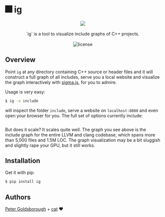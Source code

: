 # :fireworks: ig

<p align="center">
  <img src="extra/graph.gif">
  <br><br>
  `ig` is a tool to visualize include graphs of C++ projects.
  <br><br>
  <img alt="license" src="https://img.shields.io/github/license/mashape/apistatus.svg"/>
</p>

## Overview

Point `ig` at any directory containing C++ source or header files and it will
construct a full graph of all includes, serve you a local website and visualize
the graph interactively with [sigma.js](http://sigmajs.org), for you to admire.

Usage is very easy:

```sh
$ ig -o include
```

will inspect the folder `include`, serve a website on `localhost:8080` and even
open your browser for you. The full set of options currently include:

```sh

```

But does it scale? It scales quite well. The graph you see above is the include
graph for the entire LLVM and clang codebase, which spans more than 5,000 files
and 1.5M LOC. The graph visualization may be a bit sluggish and slightly rape
your GPU, but it still works.

## Installation

Get it with pip:

```sh
$ pip install ig
```

## Authors

[Peter Goldsborough](http://goldsborough.me) + [cat](https://goo.gl/IpUmJn)
:heart:
